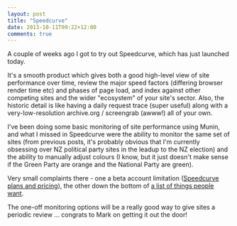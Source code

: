 ```yaml
---
layout: post
title: "Speedcurve"
date: 2013-10-11T09:22+12:00
comments: true
---
```


A couple of weeks ago I got to try out Speedcurve, which has just launched today.

It's a smooth product which gives both a good high-level view of site performance over time, review the major speed factors (differing browser render time etc) and phases of page load, and index against other competing sites and the wider "ecosystem" of your site's sector. Also, the historic detail is like having a daily request trace (super useful) along with a very-low-resolution archive.org / screengrab (awww!) all of your own.

I've been doing some basic monitoring of site performance using Munin, and what I missed in Speedcurve were the ability to monitor the same set of sites (from previous posts, it's probably obvious that I'm currently obsessing over NZ political party sites in the leadup to the NZ election) and the ability to manually adjust colours (I know, but it just doesn't make sense if the Green Party are orange and the National Party are green).

Very small complaints there - one a beta account limitation ([Speedcurve plans and pricing](http://speedcurve.com/pricing/)), the other down the bottom of [a list of things people want](https://speedcurve.uservoice.com/forums/193594-general/suggestions/4493314-allow-configurable-colours-per-site).

The one-off monitoring options will be a really good way to give sites a periodic review ... congrats to Mark on getting it out the door!
